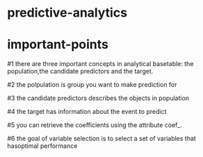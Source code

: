# predictive-analytics

# important-points
#1 there are three important concepts in analytical basetable: the population,the candidate predictors and the target.

#2 the polpulation is group you want to make prediction for

#3 the candidate predictors describes the objects in population

#4 the target has information about the event to predict

#5 you can retrieve the coefficients using the attribute coef_. 

#6 the goal of variable selection is to select a set of variables that hasoptimal performance
